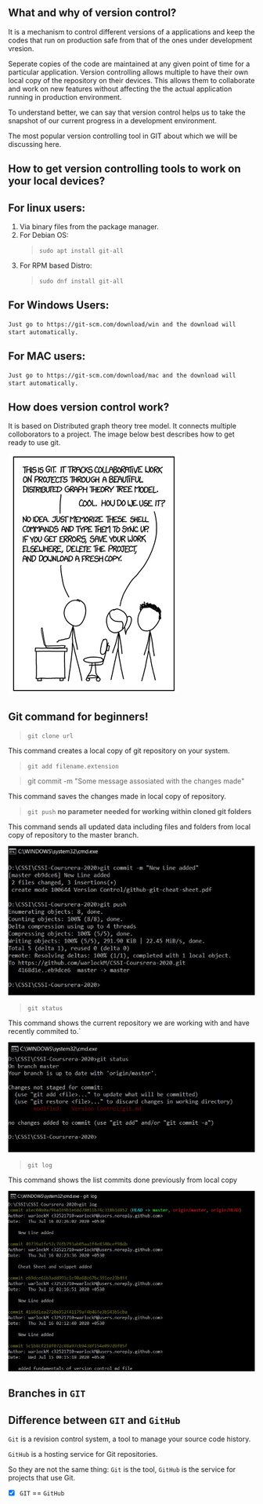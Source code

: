 What and why of version control?
---------------------------------

It is a mechanism to control different versions of a applications and 
keep the codes that run on production safe from that of the ones
under development vresion.

Seperate copies of the code are maintained at any given point of time for a particular application.
Version controlling allows multiple to have their own local copy of the repository on their devices.
This allows them to collaborate and work on new features without affecting the the actual application
running in production environment.

To understand better, we can say that version control helps us to take the snapshot of our current 
progress in a development environment.

The most popular version controlling tool in GIT about which we will be discussing here.

How to get version controlling tools to work on your local devices?
--------------------------------------------------------------------

For linux users:
-----------------
1. Via binary files from the package manager.
2. For Debian OS:
	>`sudo apt install git-all`
3. For RPM based Distro:
	>`sudo dnf install git-all`
	
For Windows Users:
------------------
	Just go to https://git-scm.com/download/win and the download will start automatically.
	
For MAC users:
---------------
	Just go to https://git-scm.com/download/mac and the download will start automatically.
	
How does version control work?
-------------------------------
It is based on Distributed graph theory tree model. It connects multiple colloborators to a project.
The image below best describes how to get ready to use git.

![](GitSimplified.png)

Git command for beginners!
---------------------------
>`git clone url`

This command creates a local copy of git repository on your system.

>`git add filename.extension`


>git commit -m "Some message assosiated with the changes made"

This command saves the changes made in local copy of repository.

>`git push`
**no parameter needed for working within cloned git folders**

This command sends all updated data including files and folders from local copy of repository 
to the master branch.

![](Example.JPG)

>`git status`

This command shows the current repository we are working with and have recently commited to.`

![](Example2.JPG)

>`git log`

This command shows the list commits done previously from local copy

![](Example3.JPG)

Branches in `GIT`
-----------------


Difference between `GIT` and `GitHub`
-----------------------------------
`Git` is a revision control system, a tool to manage your source code history.

`GitHub` is a hosting service for Git repositories.

So they are not the same thing: `Git` is the tool, `GitHub` is the service for projects that use Git.

-[x] `GIT` == `GitHub`

